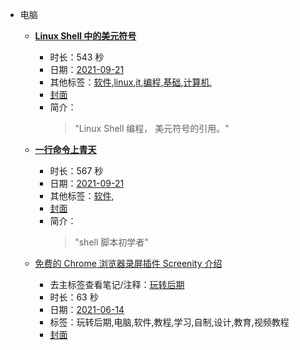 - 电脑

    - **[Linux Shell 中的美元符号](https://www.bilibili.com/video/BV1iL4y187pX)**
        - 时长：543 秒
        - 日期：[2021-09-21](../markmap/202109.html)
        - 其他标签：[软件](../markmap/软件.html),[linux](../markmap/linux.html),[it](../markmap/it.html),[编程](../markmap/编程.html),[基础](../markmap/基础.html),[计算机](../markmap/计算机.html),
        - [封面](http://i0.hdslb.com/bfs/archive/8388a6eb5cee67703ebfec758932624b987a8453.jpg)
        - 简介：
            > "Linux Shell 编程， 美元符号的引用。"


    - **[一行命令上青天](https://www.bilibili.com/video/BV1Mb4y117Ja)**
        - 时长：567 秒
        - 日期：[2021-09-21](../markmap/202109.html)
        - 其他标签：[软件](../markmap/软件.html),
        - [封面](http://i1.hdslb.com/bfs/archive/d228894795580a5bf5c5b2b1861b1ca6ab1c4c61.jpg)
        - 简介：
            > "shell 脚本初学者"

    - [免费的 Chrome 浏览器录屏插件 Screenity 介绍](https://www.bilibili.com/video/BV1yU4y157HY)
        - 去主标签查看笔记/注释：[玩转后期](../markmap/玩转后期.html)
        - 时长：63 秒
        - 日期：[2021-06-14](../markmap/202106.html)
        - 标签：玩转后期,电脑,软件,教程,学习,自制,设计,教育,视频教程
        - [封面](http://i1.hdslb.com/bfs/archive/e3e6b256bf71143adad29217ae425327fd43f0c4.jpg)
